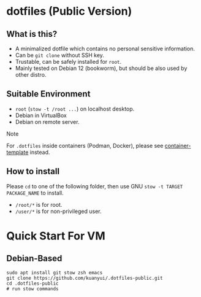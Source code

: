 # dotfiles (Public Version)
## What is this?

- A minimalized dotfile which contains no personal sensitive information.
- Can be `git clone` without SSH key.
- Trustable, can be safely installed for `root`.
- Mainly tested on Debian 12 (bookworm), but should be also used by other distro.

## Suitable Environment
- `root` (`stow -t /root ...`) on localhost desktop.
- Debian in VirtualBox
- Debian on remote server.

> [!NOTE]
> For `.dotfiles` inside containers (Podman, Docker), please see [container-template](https://github.com/kuanyui/container-template) instead.

## How to install

Please `cd` to one of the following folder, then use GNU `stow -t TARGET PACKAGE_NAME` to install.

- `/root/*` is for root.
- `/user/*` is for non-privileged user.

# Quick Start For VM
## Debian-Based
```
sudo apt install git stow zsh emacs
git clone https://github.com/kuanyui/.dotfiles-public.git
cd .dotfiles-public
# run stow commands
```
